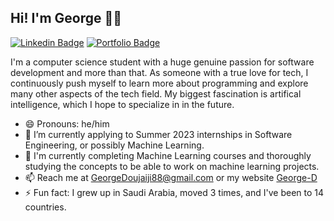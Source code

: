 ## Hi! I'm George 👨‍💻

[![Linkedin Badge](https://img.shields.io/badge/-LinkedIn-0e76a8?style=flat&logo=Linkedin&logoColor=white)](https://www.linkedin.com/in/george-doujaiji/)
[![Portfolio Badge](https://img.shields.io/badge/George%20D-Portfolio-darkred)](https://georged.me)

I'm a computer science student with a huge genuine passion for software development and more than that. As someone with a true love for tech, I continuously push myself to learn more about programming and explore many other aspects of the tech field. My biggest fascination is artifical intelligence, which I hope to specialize in in the future.

- 😄 Pronouns: he/him
- 🔭 I’m currently applying to Summer 2023 internships in Software Engineering, or possibly Machine Learning.
- 🌱 I'm currently completing Machine Learning courses and thoroughly studying the concepts to be able to work on machine learning projects.
- 📫 Reach me at [GeorgeDoujaiji88@gmail.com](mailto:GeorgeDoujaiji88@gmail.com) or my website [George-D](https://georged88.github.io/GeorgeD-Portfolio/)
- ⚡ Fun fact: I grew up in Saudi Arabia, moved 3 times, and I've been to 14 countries.

